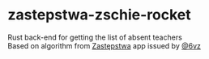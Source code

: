 # zastepstwa-zschie-rocket
Rust back-end for getting the list of absent teachers<br>
Based on algorithm from [Zastępstwa](https://github.com/6vz/zastepstwa) app issued by [@6vz](https://github.com/6vz)
